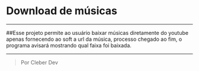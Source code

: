 # Download de músicas

***

##Esse projeto permite ao usuário baixar músicas diretamente do youtube apenas fornecendo ao soft a url da música, processo chegado ao fim, o programa avisará mostrando qual faixa foi baixada.


***
> Por Cleber Dev
